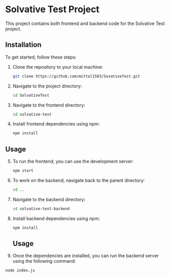 
# Solvative Test Project

This project contains both frontend and backend code for the Solvative Test project.

## Installation

To get started, follow these steps:

1. Clone the repository to your local machine:

    ```bash
    git clone https://github.com/mittal1503/SovativeTest.git
    ```

2. Navigate to the project directory:

    ```bash
    cd SolvativeTest
    ```

3. Navigate to the frontend directory:

    ```bash
    cd solvative-test
    ```
4. Install frontend dependencies using npm:

    ```bash
    npm install
    ```
 
## Usage
5. To run the frontend, you can use the development server:

    ```bash
    npm start
    ```


6. To work on the backend, navigate back to the parent directory:

    ```bash
    cd ..
    ```
7. Navigate to the backend directory:

    ```bash
    cd solvative-test-backend
    ```
    
8. Install backend dependencies using npm:

    ```bash
    npm install
    ```

   ## Usage

9. Once the dependencies are installed, you can run the backend server using the following command:

```bash
node index.js
```
